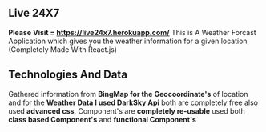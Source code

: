 
## Live 24X7
**Please  Visit = https://live24x7.herokuapp.com/**
This is A Weather Forcast Application which gives you the weather information for a given location (Completely Made With React.js)

## Technologies And Data
 Gathered information from **BingMap for the Geocoordinate's** of location and for the **Weather Data I used DarkSky Api** both are completely free also used **advanced css**, Component's are **completely re-usable** used both **class based Component's** and **functional Component's**





